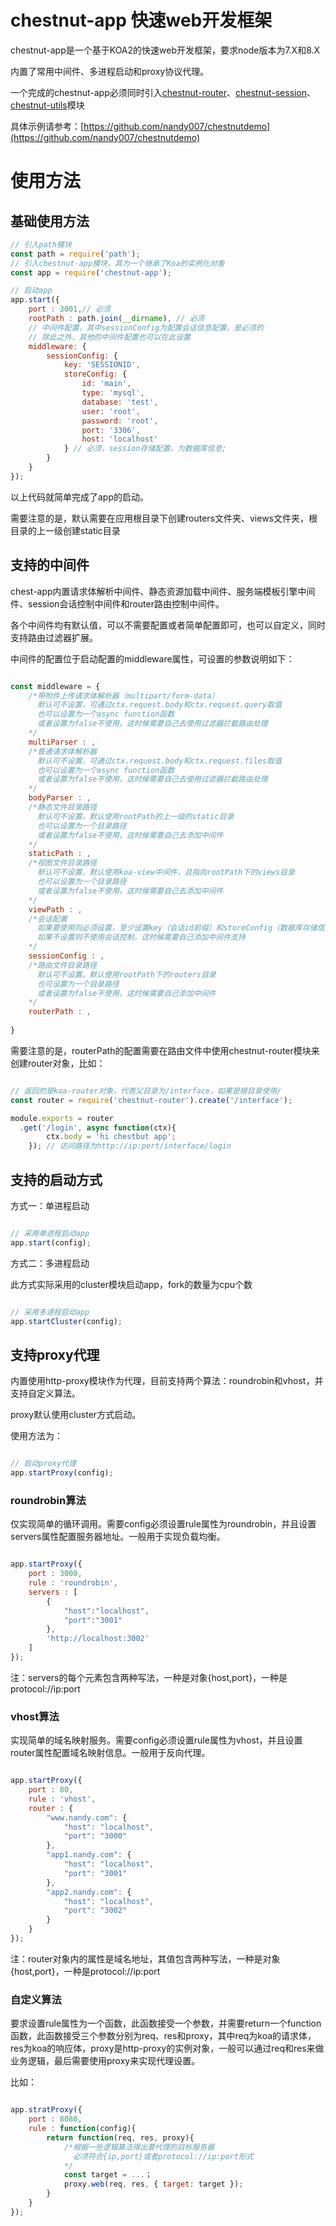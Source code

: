 # chestnut-app 快速web开发框架

chestnut-app是一个基于KOA2的快速web开发框架，要求node版本为7.X和8.X

内置了常用中间件、多进程启动和proxy协议代理。

一个完成的chestnut-app必须同时引入[chestnut-router](https://github.com/nandy007/chestnut-router)、[chestnut-session](https://github.com/nandy007/chestnut-session)、[chestnut-utils](https://github.com/nandy007/chestnut-utils)模块

具体示例请参考：[https://github.com/nandy007/chestnutdemo](https://github.com/nandy007/chestnutdemo)

# 使用方法

## 基础使用方法

```javascript
// 引入path模块
const path = require('path');
// 引入chestnut-app模块，其为一个继承了Koa的实例化对象
const app = require('chestnut-app');

// 启动app
app.start({
	port : 3001,// 必须
	rootPath : path.join(__dirname), // 必须
	// 中间件配置，其中sessionConfig为配置会话信息配置，是必须的
	// 除此之外，其他的中间件配置也可以在此设置
	middleware: { 
    	sessionConfig: {
      		key: 'SESSIONID',
      		storeConfig: {
    			id: 'main',
    			type: 'mysql',
    			database: 'test',
    			user: 'root',
    			password: 'root',
    			port: '3306',
    			host: 'localhost'
  			} // 必须，session存储配置，为数据库信息;
    	}
  	}
});

```

以上代码就简单完成了app的启动。

需要注意的是，默认需要在应用根目录下创建routers文件夹、views文件夹，根目录的上一级创建static目录



## 支持的中间件

chest-app内置请求体解析中间件、静态资源加载中间件、服务端模板引擎中间件、session会话控制中间件和router路由控制中间件。

各个中间件均有默认值，可以不需要配置或者简单配置即可，也可以自定义，同时支持路由过滤器扩展。

中间件的配置位于启动配置的middleware属性，可设置的参数说明如下：

```javascript

const middleware = {
	/*带附件上传请求体解析器（multipart/form-data）
	  默认可不设置，可通过ctx.request.body和ctx.request.query取值
	  也可以设置为一个async function函数
      或者设置为false不使用，这时候需要自己去使用过滤器拦截路由处理
	*/
	multiParser : ,
	/*普通请求体解析器
	  默认可不设置，可通过ctx.request.body和ctx.request.files取值
	  也可以设置为一个async function函数
      或者设置为false不使用，这时候需要自己去使用过滤器拦截路由处理
	*/
	bodyParser : ,
	/*静态文件目录路径
	  默认可不设置，默认使用rootPath的上一级的static目录
	  也可以设置为一个目录路径
      或者设置为false不使用，这时候需要自己去添加中间件
	*/
	staticPath : ,
	/*视图文件目录路径
	  默认可不设置，默认使用koa-view中间件，且指向rootPath下的views目录
	  也可以设置为一个目录路径
      或者设置为false不使用，这时候需要自己去添加中间件
	*/
	viewPath : ,
	/*会话配置
	  如果要使用则必须设置，至少设置key（会话id前缀）和storeConfig（数据库存储信息）
	  如果不设置则不使用会话控制，这时候需要自己添加中间件支持
	*/
	sessionConfig : ,
	/*路由文件目录路径
	  默认可不设置，默认使用rootPath下的routers目录
      也可设置为一个目录路径
      或者设置为false不使用，这时候需要自己添加中间件
	*/
	routerPath : ,
	
}


```

需要注意的是，routerPath的配置需要在路由文件中使用chestnut-router模块来创建router对象，比如：

```javascript

// 返回的是koa-router对象，代表父目录为/interface，如果是根目录使用/
const router = require('chestnut-router').create('/interface');

module.exports = router
  .get('/login', async function(ctx){
		ctx.body = 'hi chestbut app';
	}); // 访问路径为http://ip:port/interface/login

```


## 支持的启动方式

方式一：单进程启动

```javascript

// 采用单进程启动app
app.start(config);

```

方式二：多进程启动

此方式实际采用的cluster模块启动app，fork的数量为cpu个数

```javascript

// 采用多进程启动app
app.startCluster(config);


```

## 支持proxy代理

内置使用http-proxy模块作为代理，目前支持两个算法：roundrobin和vhost，并支持自定义算法。

proxy默认使用cluster方式启动。

使用方法为：

```javascript

// 启动proxy代理
app.startProxy(config);

```

### roundrobin算法

仅实现简单的循环调用。需要config必须设置rule属性为roundrobin，并且设置servers属性配置服务器地址。一般用于实现负载均衡。

```javascript

app.startProxy({
	port : 3000,
	rule : 'roundrobin',
	servers : [
		{
			"host":"localhost",
			"port":"3001"
		},
		'http://localhost:3002'
	]
});

```

注：servers的每个元素包含两种写法，一种是对象{host,port}，一种是protocol://ip:port

### vhost算法

实现简单的域名映射服务。需要config必须设置rule属性为vhost，并且设置router属性配置域名映射信息。一般用于反向代理。

```javascript

app.startProxy({
	port : 80,
	rule : 'vhost',
	router : {
		"www.nandy.com": {
			"host": "localhost",
			"port": "3000"
		},
		"app1.nandy.com": {
			"host": "localhost",
			"port": "3001"
		},
		"app2.nandy.com": {
			"host": "localhost",
			"port": "3002"
		}
	}
});


```

注：router对象内的属性是域名地址，其值包含两种写法，一种是对象{host,port}，一种是protocol://ip:port

### 自定义算法

要求设置rule属性为一个函数，此函数接受一个参数，并需要return一个function函数，此函数接受三个参数分别为req、res和proxy，其中req为koa的请求体，res为koa的响应体，proxy是http-proxy的实例对象，一般可以通过req和res来做业务逻辑，最后需要使用proxy来实现代理设置。

比如：

```javascript

app.stratProxy({
	port : 8080,
	rule : function(config){
		return function(req, res, proxy){
			/*根据一些逻辑算法得出要代理的目标服务器
			  必须符合{ip,port}或者protocol://ip:port形式
			*/
			const target = ...；
			proxy.web(req, res, { target: target });
		}
	}
});


```